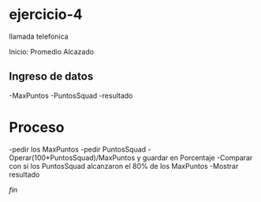 # ejercicio-4
llamada telefonica

Inicio: Promedio Alcazado

## Ingreso de datos
-MaxPuntos
-PuntosSquad
-resultado

# Proceso
-pedir los MaxPuntos
-pedir PuntosSquad
-Operar(100*PuntosSquad)/MaxPuntos y guardar en Porcentaje
-Comparar con si los PuntosSquad alcanzaron el 80% de los MaxPuntos
-Mostrar resultado

*fin*
